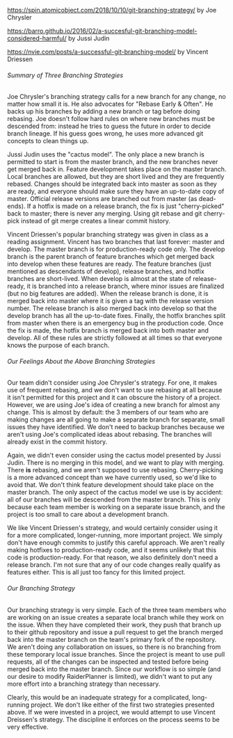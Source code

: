 https://spin.atomicobject.com/2018/10/10/git-branching-strategy/  by Joe Chrysler

https://barro.github.io/2016/02/a-succesful-git-branching-model-considered-harmful/ by Jussi Judin

https://nvie.com/posts/a-successful-git-branching-model/ by Vincent Driessen

###### Summary of Three Branching Strategies

Joe Chrysler's branching strategy calls for a new branch for any change, no matter how small it is. He also advocates for "Rebase Early & Often". He backs up his branches by adding a new branch or tag before doing rebasing. Joe doesn't follow hard rules on where new branches must be descended from: instead he tries to guess the future in order to decide branch lineage. If his guess goes wrong, he uses more advanced git concepts to clean things up.

Jussi Judin uses the "cactus model". The only place a new branch is permitted to start is from the master branch, and the new branches never get merged back in. Feature development takes place on the master branch. Local branches are allowed, but they are short lived and they are frequently rebased. Changes should be integrated back into master as soon as they are ready, and everyone should make sure they have an up-to-date copy of master. Official release versions are branched out from master (as dead-ends). If a hotfix is made on a release branch, the fix is just "cherry-picked" back to master; there is never any merging. Using git rebase and git cherry-pick instead of git merge creates a linear commit history.

Vincent Driessen's popular branching strategy was given in class as a reading assignment. Vincent has two branches that last forever: master and develop. The master branch is for production-ready code only. The develop branch is the parent branch of feature branches which get merged back into develop when these features are ready. The feature branches (just mentioned as descendants of develop), release branches, and hotfix branches are short-lived. When develop is almost at the state of release-ready, it is branched into a release branch, where minor issues are finalized (but no big features are added). When the release branch is done, it is merged back into master where it is given a tag with the release version number. The release branch is also merged back into develop so that the develop branch has all the up-to-date fixes. Finally, the hotfix branches split from master when there is an emergency bug in the production code. Once the fix is made, the hotfix branch is merged back into both master and develop. All of these rules are strictly followed at all times so that everyone knows the purpose of each branch.

###### Our Feelings About the Above Branching Strategies

Our team didn't consider using Joe Chrysler's strategy. For one, it makes use of frequent rebasing, and we don't want to use rebasing at all because it isn't permitted for this project and it can obscure the history of a project. However, we are using Joe's idea of creating a new branch for almost any change. This is almost by default: the 3 members of our team who are making changes are all going to make a separate branch for separate, small issues they have identified. We don't need to backup branches because we aren't using Joe's complicated ideas about rebasing. The branches will already exist in the commit history.

Again, we didn't even consider using the cactus model presented by Jussi Judin. There is no merging in this model, and we want to play with merging. There **is** rebasing, and we aren't supposed to use rebasing. Cherry-picking is a more advanced concept than we have currently used, so we'd like to avoid that. We don't think feature development should take place on the master branch. The only aspect of the cactus model we use is by accident: all of our branches will be descended from the master branch. This is only because each team member is working on a separate issue branch, and the project is too small to care about a development branch.

We like Vincent Driessen's strategy, and would certainly consider using it for a more complicated, longer-running, more important project. We simply don't have enough commits to justify this careful approach. We aren't really making hotfixes to production-ready code, and it seems unlikely that this code is production-ready. For that reason, we also definitely don't need a release branch. I'm not sure that any of our code changes really qualify as features either. This is all just too fancy for this limited project.

###### Our Branching Strategy

Our branching strategy is very simple. Each of the three team members who are working on an issue creates a separate local branch while they work on the issue. When they have completed their work, they push that branch up to their github repository and issue a pull request to get the branch merged back into the master branch on the team's primary fork of the repository. We aren't doing any collaboration on issues, so there is no branching from these temporary local issue branches. Since the project is meant to use pull requests, all of the changes can be inspected and tested before being merged back into the master branch. Since our workflow is so simple (and our desire to modify RaiderPlanner is limited), we didn't want to put any more effort into a branching strategy than necessary.

Clearly, this would be an inadequate strategy for a complicated, long-running project. We don't like either of the first two strategies presented above. If we were invested in a project, we would attempt to use Vincent Dreissen's strategy. The discipline it enforces on the process seems to be very effective.